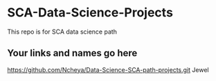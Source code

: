 # SCA-Data-Science-Projects
This repo is for SCA data science path

## Your links and names go here
https://github.com/Ncheya/Data-Science-SCA-path-projects.git Jewel 
